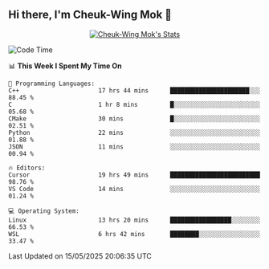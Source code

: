## Hi there, I'm Cheuk-Wing Mok 👋

<!--
**mozro0327/mozro0327** is a ✨ _special_ ✨ repository because its `README.md` (this file) appears on your GitHub profile.

Here are some ideas to get you started:

- 🔭 I’m currently working on ...
- 🌱 I’m currently learning ...
- 👯 I’m looking to collaborate on ...
- 🤔 I’m looking for help with ...
- 💬 Ask me about ...
- 📫 How to reach me: ...
- 😄 Pronouns: ...
- ⚡ Fun fact: ...
-->

<p align="center">
  <a href="https://github.com/mozro0327" class="rich-diff-level-one">
    <img src="https://github-readme-stats.vercel.app/api?username=mozro0327&title_color=333&text_color=777" alt="Cheuk-Wing Mok's Stats" >
    <!-- &hide=issues
    <img src="https://github-readme-stats.vercel.app/api?username=mozro0327&hide=issues&title_color=333&text_color=777" alt="Cheuk-Wing Mok's Stats" >
    -->
  </a>
</p>

<!--START_SECTION:waka-->
![Code Time](http://img.shields.io/badge/Code%20Time-3%2C448%20hrs%2014%20mins-blue)

📊 **This Week I Spent My Time On** 

```text
💬 Programming Languages: 
C++                      17 hrs 44 mins      ██████████████████████░░░   88.45 % 
C                        1 hr 8 mins         █░░░░░░░░░░░░░░░░░░░░░░░░   05.68 % 
CMake                    30 mins             █░░░░░░░░░░░░░░░░░░░░░░░░   02.51 % 
Python                   22 mins             ░░░░░░░░░░░░░░░░░░░░░░░░░   01.88 % 
JSON                     11 mins             ░░░░░░░░░░░░░░░░░░░░░░░░░   00.94 % 

🔥 Editors: 
Cursor                   19 hrs 49 mins      █████████████████████████   98.76 % 
VS Code                  14 mins             ░░░░░░░░░░░░░░░░░░░░░░░░░   01.24 % 

💻 Operating System: 
Linux                    13 hrs 20 mins      █████████████████░░░░░░░░   66.53 % 
WSL                      6 hrs 42 mins       ████████░░░░░░░░░░░░░░░░░   33.47 % 
```


 Last Updated on 15/05/2025 20:06:35 UTC
<!--END_SECTION:waka-->
